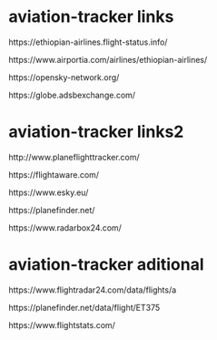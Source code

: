 # aviation-tracker links

<p>https://ethiopian-airlines.flight-status.info/</p>



<p>https://www.airportia.com/airlines/ethiopian-airlines/</p>


<p>https://opensky-network.org/</p>


<p>https://globe.adsbexchange.com/</p>



# aviation-tracker links2

<p>http://www.planeflighttracker.com/</p>

<p>https://flightaware.com/</p>

<p>https://www.esky.eu/</p>

<p>https://planefinder.net/</p>

<p>https://www.radarbox24.com/</p>

# aviation-tracker aditional

<p>https://www.flightradar24.com/data/flights/a</p>
<p>https://planefinder.net/data/flight/ET375</p>
<p>https://www.flightstats.com/</p>
